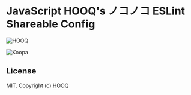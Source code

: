 # JavaScript HOOQ's ノコノコ ESLint Shareable Config

![HOOQ](https://hooq.tv/img/logo.png)

![Koopa](https://en.wikipedia.org/wiki/File:Koopa_Troopa_3D_Land.png)

## License

MIT. Copyright (c) [HOOQ](https://hooq.tv/is)
